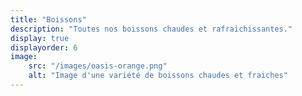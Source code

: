 ```yaml
---
title: "Boissons"
description: "Toutes nos boissons chaudes et rafraichissantes."
display: true
displayorder: 6
image:
    src: "/images/oasis-orange.png"
    alt: "Image d'une variété de boissons chaudes et fraiches"
---
```


